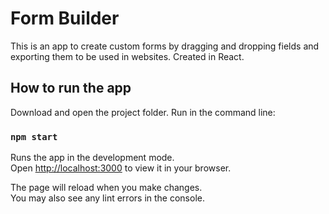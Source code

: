 Form Builder
============

This is an app to create custom forms by dragging and dropping fields and exporting them to be used in websites. Created in React.

## How to run the app

Download and open the project folder.
Run in the command line: 

### `npm start`

Runs the app in the development mode.\
Open [http://localhost:3000](http://localhost:3000) to view it in your browser.

The page will reload when you make changes.\
You may also see any lint errors in the console.


